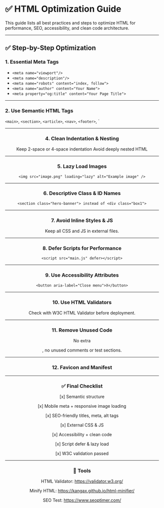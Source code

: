 # ✅ HTML Optimization Guide

This guide lists all best practices and steps to optimize HTML for performance, SEO, accessibility, and clean code architecture.

---

## ✅ Step-by-Step Optimization

### 1. Essential Meta Tags

- `<meta name="viewport"/>`
- `<meta name="description"/>`
- `<meta name="robots" content="index, follow">`
- `<meta name="author" content="Your Name">`
- `<meta property="og:title" content="Your Page Title">`
<meta property="og:description" content="Description for social sharing">
<meta property="og:image" content="https://example.com/image.jpg">
<meta property="og:url" content="https://example.com">
<meta name="theme-color" content="#ffffff"> <!-- Sets browser UI color -->

---

### 2. Use Semantic HTML Tags

`<main>`, `<section>`, `<article>`, `<nav>`, `<footer>`, `<header>

---

### 4. Clean Indentation & Nesting

Keep 2-space or 4-space indentation
Avoid deeply nested HTML

---

### 5. Lazy Load Images

```<img src="image.png" loading="lazy" alt="Example image" />```

---

### 6. Descriptive Class & ID Names

```<section class="hero-banner"> instead of <div class="box1">```

---

### 7. Avoid Inline Styles & JS

Keep all CSS and JS in external files.

---

### 8. Defer Scripts for Performance

`<script src="main.js" defer></script>`

---

### 9. Use Accessibility Attributes

`<button aria-label="Close menu">X</button>`

---

### 10. Use HTML Validators

Check with W3C HTML Validator before deployment.

---

### 11. Remove Unused Code

No extra <div>, no unused comments or test sections.

---

### 12. Favicon and Manifest

<link rel="icon" href="favicon.ico" />
<link rel="manifest" href="site.webmanifest">

---

### ✅ Final Checklist

[x] Semantic structure

[x] Mobile meta + responsive image loading

[x] SEO-friendly titles, meta, alt tags

[x] External CSS & JS

[x] Accessibility + clean code

[x] Script defer & lazy load

[x] W3C validation passed



---

### 📘 Tools

HTML Validator: https://validator.w3.org/

Minify HTML: https://kangax.github.io/html-minifier/

SEO Test: https://www.seoptimer.com/
